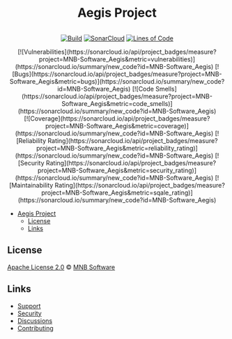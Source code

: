 <div align="center">

# Aegis Project

  <div style="display: flex; gap: 10px; justify-content: center;">

  [![Build](https://github.com/MNB-Software/Aegis/actions/workflows/build.yml/badge.svg?branch=main)](https://github.com/MNB-Software/Aegis/actions/workflows/build.yml) [![SonarCloud](https://github.com/MNB-Software/Aegis/actions/workflows/sonarcloud.yml/badge.svg?branch=main)](https://github.com/MNB-Software/Aegis/actions/workflows/sonarcloud.yml) [![Lines of Code](https://sonarcloud.io/api/project_badges/measure?project=MNB-Software_Aegis&metric=ncloc)](https://sonarcloud.io/summary/new_code?id=MNB-Software_Aegis)
 
  </div>
  
   <div style="display: flex; gap: 10px; justify-content: center;">
[![Vulnerabilities](https://sonarcloud.io/api/project_badges/measure?project=MNB-Software_Aegis&metric=vulnerabilities)](https://sonarcloud.io/summary/new_code?id=MNB-Software_Aegis) [![Bugs](https://sonarcloud.io/api/project_badges/measure?project=MNB-Software_Aegis&metric=bugs)](https://sonarcloud.io/summary/new_code?id=MNB-Software_Aegis) [![Code Smells](https://sonarcloud.io/api/project_badges/measure?project=MNB-Software_Aegis&metric=code_smells)](https://sonarcloud.io/summary/new_code?id=MNB-Software_Aegis) 
  </div>
  
  <div style="display: flex; gap: 10px; justify-content: center;">
  [![Coverage](https://sonarcloud.io/api/project_badges/measure?project=MNB-Software_Aegis&metric=coverage)](https://sonarcloud.io/summary/new_code?id=MNB-Software_Aegis) [![Reliability Rating](https://sonarcloud.io/api/project_badges/measure?project=MNB-Software_Aegis&metric=reliability_rating)](https://sonarcloud.io/summary/new_code?id=MNB-Software_Aegis) [![Security Rating](https://sonarcloud.io/api/project_badges/measure?project=MNB-Software_Aegis&metric=security_rating)](https://sonarcloud.io/summary/new_code?id=MNB-Software_Aegis) [![Maintainability Rating](https://sonarcloud.io/api/project_badges/measure?project=MNB-Software_Aegis&metric=sqale_rating)](https://sonarcloud.io/summary/new_code?id=MNB-Software_Aegis)
  </div>
  
</div>


- [Aegis Project](#aegis-project)
  - [License](#license)
  - [Links](#links)

## License

[Apache License 2.0][license] © [MNB Software][author]

## Links

* [Support][support]
* [Security][security]
* [Discussions][chat]
* [Contributing][contributing]

<!-- Definitions -->
[chat]: https://github.com/MNB-Software/Aegis/discussions

[license]: https://github.com/MNB-Software/Aegis/blob/main/LICENSE

[author]: https://mnb.software

[coc]: https://github.com/remarkjs/.github/blob/main/code-of-conduct.md

[contributing]: contributing.md

[support]: SUPPORT.md

[security]: SECURITY.md
